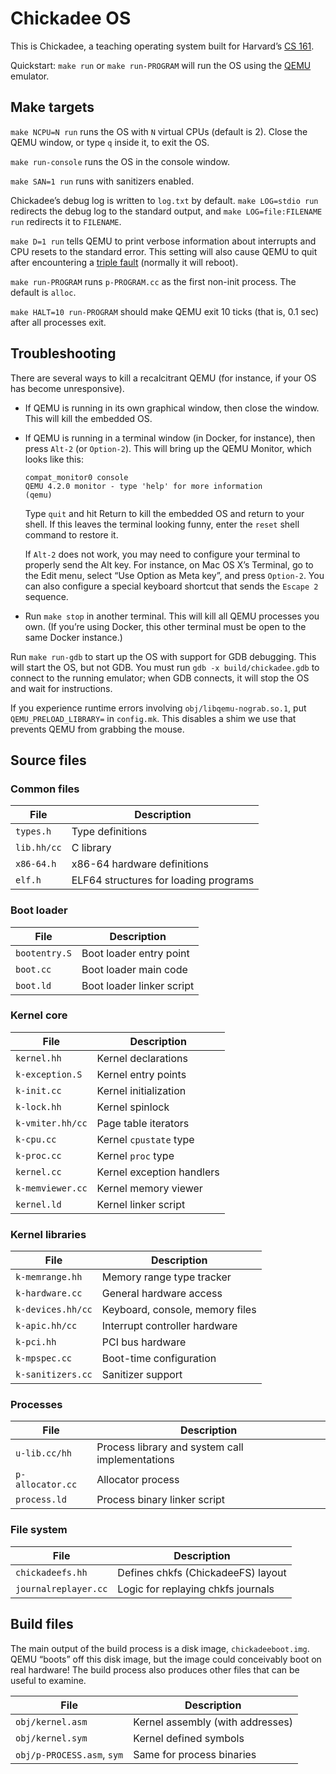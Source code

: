 Chickadee OS
============

This is Chickadee, a teaching operating system built for Harvard’s
[CS 161].

Quickstart: `make run` or `make run-PROGRAM` will run the OS using the
[QEMU] emulator.

Make targets
------------

`make NCPU=N run` runs the OS with `N` virtual CPUs (default is 2). Close
the QEMU window, or type `q` inside it, to exit the OS.

`make run-console` runs the OS in the console window.

`make SAN=1 run` runs with sanitizers enabled.

Chickadee’s debug log is written to `log.txt` by default. `make
LOG=stdio run` redirects the debug log to the standard output, and
`make LOG=file:FILENAME run` redirects it to `FILENAME`.

`make D=1 run` tells QEMU to print verbose information about interrupts
and CPU resets to the standard error. This setting will also cause QEMU to
quit after encountering a [triple fault][] (normally it will reboot).

`make run-PROGRAM` runs `p-PROGRAM.cc` as the first non-init process. The
default is `alloc`.

`make HALT=10 run-PROGRAM` should make QEMU exit 10 ticks (that is, 0.1 sec)
after all processes exit.

Troubleshooting
---------------

There are several ways to kill a recalcitrant QEMU (for instance, if your
OS has become unresponsive).

* If QEMU is running in its own graphical window, then close the window. This
  will kill the embedded OS.

* If QEMU is running in a terminal window (in Docker, for instance), then
  press `Alt-2` (or `Option-2`). This will bring up the QEMU Monitor, which
  looks like this:

    ```
    compat_monitor0 console
    QEMU 4.2.0 monitor - type 'help' for more information
    (qemu)
    ```

    Type `quit` and hit Return to kill the embedded OS and return to your
    shell. If this leaves the terminal looking funny, enter the `reset` shell
    command to restore it.

    If `Alt-2` does not work, you may need to configure your terminal to
    properly send the Alt key. For instance, on Mac OS X’s Terminal, go to the
    Edit menu, select “Use Option as Meta key”, and press `Option-2`. You can
    also configure a special keyboard shortcut that sends the `Escape 2`
    sequence.

* Run `make stop` in another terminal. This will kill all QEMU processes you
  own. (If you’re using Docker, this other terminal must be open to the same
  Docker instance.)

Run `make run-gdb` to start up the OS with support for GDB debugging. This
will start the OS, but not GDB. You must run `gdb -x build/chickadee.gdb` to
connect to the running emulator; when GDB connects, it will stop the OS and
wait for instructions.

If you experience runtime errors involving `obj/libqemu-nograb.so.1`, put
`QEMU_PRELOAD_LIBRARY=` in `config.mk`. This disables a shim we use that
prevents QEMU from grabbing the mouse.

Source files
------------

### Common files

| File            | Description                            |
| --------------- | -------------------------------------- |
| `types.h`       | Type definitions                       |
| `lib.hh/cc`     | C library                              |
| `x86-64.h`      | x86-64 hardware definitions            |
| `elf.h`         | ELF64 structures for loading programs  |

### Boot loader

| File            | Description                  |
| --------------- | ---------------------------- |
| `bootentry.S`   | Boot loader entry point      |
| `boot.cc`       | Boot loader main code        |
| `boot.ld`       | Boot loader linker script    |

### Kernel core

| File                | Description                          |
| ------------------- | ------------------------------------ |
| `kernel.hh`         | Kernel declarations                  |
| `k-exception.S`     | Kernel entry points                  |
| `k-init.cc`         | Kernel initialization                |
| `k-lock.hh`         | Kernel spinlock                      |
| `k-vmiter.hh/cc`    | Page table iterators                 |
| `k-cpu.cc`          | Kernel `cpustate` type               |
| `k-proc.cc`         | Kernel `proc` type                   |
| `kernel.cc`         | Kernel exception handlers            |
| `k-memviewer.cc`    | Kernel memory viewer                 |
| `kernel.ld`         | Kernel linker script                 |

### Kernel libraries

| File                | Description                          |
| ------------------- | ------------------------------------ |
| `k-memrange.hh`     | Memory range type tracker            |
| `k-hardware.cc`     | General hardware access              |
| `k-devices.hh/cc`   | Keyboard, console, memory files      |
| `k-apic.hh/cc`      | Interrupt controller hardware        |
| `k-pci.hh`          | PCI bus hardware                     |
| `k-mpspec.cc`       | Boot-time configuration              |
| `k-sanitizers.cc`   | Sanitizer support                    |

### Processes

| File              | Description                                      |
| ----------------- | ------------------------------------------------ |
| `u-lib.cc/hh`     | Process library and system call implementations  |
| `p-allocator.cc`  | Allocator process                                |
| `process.ld`      | Process binary linker script                     |

### File system

| File                  | Description                                      |
| --------------------- | ------------------------------------------------ |
| `chickadeefs.hh`      | Defines chkfs (ChickadeeFS) layout               |
| `journalreplayer.cc`  | Logic for replaying chkfs journals               |

Build files
-----------

The main output of the build process is a disk image,
`chickadeeboot.img`. QEMU “boots” off this disk image, but the image
could conceivably boot on real hardware! The build process also
produces other files that can be useful to examine.

| File                       | Description                          |
| -------------------------- | ------------------------------------ |
| `obj/kernel.asm`           | Kernel assembly (with addresses)     |
| `obj/kernel.sym`           | Kernel defined symbols               |
| `obj/p-PROCESS.asm`, `sym` | Same for process binaries            |

[CS 161]: https://read.seas.harvard.edu/cs161/2021/
[triple fault]: https://en.wikipedia.org/wiki/Triple_fault
[QEMU]: https://qemu.org/
[Homebrew]: https://brew.sh/

